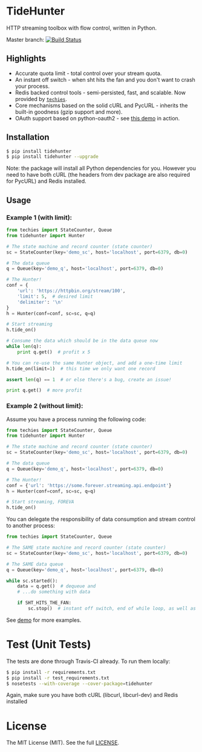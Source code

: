 # TideHunter

HTTP streaming toolbox with flow control, written in Python.

Master branch: [![Build Status](https://travis-ci.org/woozyking/tidehunter.png?branch=master)](https://travis-ci.org/woozyking/tidehunter)

## Highlights

* Accurate quota limit - total control over your stream quota.
* An instant off switch - when sht hits the fan and you don't want to crash your process.
* Redis backed control tools - semi-persisted, fast, and scalable. Now provided by [`techies`](https://github.com/woozyking/techies).
* Core mechanisms based on the solid cURL and PycURL - inherits the built-in goodness (gzip support and more).
* OAuth support based on python-oauth2 - see [this demo](https://github.com/woozyking/tidehunter/blob/master/demo/five_tweets.py) in action.

## Installation

```bash
$ pip install tidehunter
$ pip install tidehunter --upgrade
```

Note: the package will install all Python dependencies for you. However you need to have both cURL (the headers from dev package are also required for PycURL) and Redis installed.

## Usage

### Example 1 (with limit):

```python
from techies import StateCounter, Queue
from tidehunter import Hunter

# The state machine and record counter (state counter)
sc = StateCounter(key='demo_sc', host='localhost', port=6379, db=0)

# The data queue
q = Queue(key='demo_q', host='localhost', port=6379, db=0)

# The Hunter!
conf = {
    'url': 'https://httpbin.org/stream/100',
    'limit': 5,  # desired limit
    'delimiter': '\n'
}
h = Hunter(conf=conf, sc=sc, q=q)

# Start streaming
h.tide_on()

# Consume the data which should be in the data queue now
while len(q):
    print q.get()  # profit x 5

# You can re-use the same Hunter object, and add a one-time limit
h.tide_on(limit=1)  # this time we only want one record

assert len(q) == 1  # or else there's a bug, create an issue!

print q.get()  # more profit
```

### Example 2 (without limit):

Assume you have a process running the following code:

```python
from techies import StateCounter, Queue
from tidehunter import Hunter

# The state machine and record counter (state counter)
sc = StateCounter(key='demo_sc', host='localhost', port=6379, db=0)

# The data queue
q = Queue(key='demo_q', host='localhost', port=6379, db=0)

# The Hunter!
conf = {'url': 'https://some.forever.streaming.api.endpoint'}
h = Hunter(conf=conf, sc=sc, q=q)

# Start streaming, FOREVA
h.tide_on()
```

You can delegate the responsibility of data consumption and stream
control to another process:

```python
from techies import StateCounter, Queue

# The SAME state machine and record counter (state counter)
sc = StateCounter(key='demo_sc', host='localhost', port=6379, db=0)

# The SAME data queue
q = Queue(key='demo_q', host='localhost', port=6379, db=0)

while sc.started():
    data = q.get()  # dequeue and
    # ...do something with data

    if SHT_HITS_THE_FAN:
        sc.stop()  # instant off switch, end of while loop, as well as the process above
```

See [demo](https://github.com/woozyking/tidehunter/tree/master/demo) for more examples.

# Test (Unit Tests)

The tests are done through Travis-CI already. To run them locally:

```bash
$ pip install -r requirements.txt
$ pip install -r test_requirements.txt
$ nosetests --with-coverage --cover-package=tidehunter
```

Again, make sure you have both cURL (libcurl, libcurl-dev) and Redis installed

# License

The MIT License (MIT). See the full [LICENSE](https://github.com/woozyking/tidehunter/blob/master/LICENSE).
